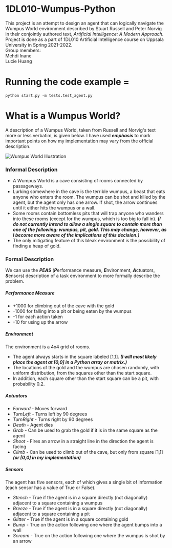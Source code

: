 # 1DL010-Wumpus-Python

This project is an attempt to design an agent that can logically navigate the Wumpus World environment described by Stuart Russell and Peter Norvig in their conjointly authored text, *Artificial Intelligence: A Modern Approach*. Project is done as a part of 1DL010 Artificial Intelligence course on Uppsala University in Spring 2021-2022. <br />
Group members: <br />
Mehdi Inane <br />
Lucie Huang

# Running the code example =

```
python start.py -m tests.test_agent.py
```

# What is a Wumpus World?

A description of a Wumpus World, taken from Russell and Norvig's text more or less verbatim, is given below. I have used ***emphasis*** to mark important points on how my implementation may vary from the official description.


![Wumpus World Illustration](https://media.cheggcdn.com/media/681/681ab9b3-2de9-4f12-a665-897dfbaf3d04/phpVIxXuH.png)

### Informal Description
* A Wumpus World is a cave consisting of rooms connected by passageways.
* Lurking somewhere in the cave is the terrible wumpus, a beast that eats anyone who enters the room. The wumpus can be shot and killed by the agent, but the agent only has one arrow. If shot, the arrow continues until it either hits the wumpus or a wall.
* Some rooms contain bottomless pits that will trap anyone who wanders into these rooms (except for the wumpus, which is too big to fall in). ***(I do not currently intend to allow a single square to contain more than one of the following: wumpus, pit, gold. This may change, however, as I become more aware of the implications of this decision.)***
* The only mitigating feature of this bleak environment is the possibility of finding a heap of gold. 

### Formal Description

We can use the ***PEAS*** (***P***erformance measure, ***E***nvironment, ***A***ctuators, ***S***ensors) description of a task environment to more formally describe the problem.

##### Performance Measure
* +1000 for climbing out of the cave with the gold
* -1000 for falling into a pit or being eaten by the wumpus
* -1 for each action taken
* -10 for using up the arrow

##### Environment
The environment is a 4x4 grid of rooms.
* The agent always starts in the square labeled [1,1]. ***(I will most likely place the agent at [0,0] in a Python array or matrix.)***
* The locations of the gold and the wumpus are chosen randomly, with uniform distribution, from the squares other than the start square.
* In addition, each square other than the start square can be a pit, with probability 0.2.

##### Actuators
* *Forward* - Moves forward
* *TurnLeft* - Turns left by 90 degrees
* *TurnRight* - Turns right by 90 degrees
* *Death* - Agent dies
* *Grab* - Can be used to grab the gold if it is in the same square as the agent
* *Shoot* - Fires an arrow in a straight line in the direction the agent is facing
* *Climb* - Can be used to climb out of the cave, but only from square [1,1] ***(or [0,0] in my implementation)***

##### Sensors
The agent has five sensors, each of which gives a single bit of information (each sensor has a value of True or False).
* *Stench* - True if the agent is in a square directly (not diagonally) adjacent to a square containing a wumpus
* *Breeze* - True if the agent is in a square directly (not diagonally) adjacent to a square containing a pit
* *Glitter* - True if the agent is in a square containing gold
* *Bump* - True on the action following one where the agent bumps into a wall
* *Scream* - True on the action following one where the wumpus is shot by an arrow
